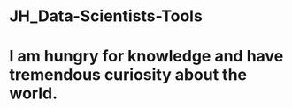 # JH_Data-Scientists-Tools
# I am hungry for knowledge and have tremendous curiosity about the world.
